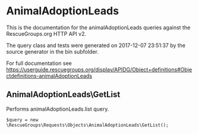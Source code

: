 # AnimalAdoptionLeads

This is the documentation for the animalAdoptionLeads queries against the RescueGroups.org HTTP API v2.

The query class and tests were generated on 2017-12-07 23:51:37 by the source generator in the bin subfolder.

For full documentation see https://userguide.rescuegroups.org/display/APIDG/Object+definitions#Objectdefinitions-animalAdoptionLeads

## AnimalAdoptionLeads\GetList

Performs animalAdoptionLeads.list query.

    $query = new \RescueGroups\Requests\Objects\AnimalAdoptionLeads\GetList();





